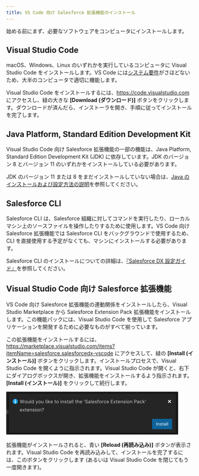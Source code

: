 ```yaml
---
title: VS Code 向け Salesforce 拡張機能のインストール
---
```


始める前にまず、必要なソフトウェアをコンピュータにインストールします。

## Visual Studio Code

macOS、Windows、Linux のいずれかを実行しているコンピュータに Visual Studio Code をインストールします。VS Code には[システム要件](https://code.visualstudio.com/docs/supporting/requirements)がさほどないため、大半のコンピュータで適切に機能します。

Visual Studio Code をインストールするには、<https://code.visualstudio.com> にアクセスし、緑の大きな **[Download \(ダウンロード\)]** ボタンをクリックします。ダウンロードが済んだら、インストーラを開き、手順に従ってインストールを完了します。

## Java Platform, Standard Edition Development Kit

Visual Studio Code 向け Salesforce 拡張機能の一部の機能は、Java Platform, Standard Edition Development Kit \(JDK\) に依存しています。JDK のバージョン 8 とバージョン 11 のいずれかをインストールしている必要があります。

JDK のバージョン 11 または 8 をまだインストールしていない場合は、[Java のインストールおよび設定方法の説明](java-setup)を参照してください。

## Salesforce CLI

Salesforce CLI は、Salesforce 組織に対してコマンドを実行したり、ローカルマシン上のソースファイルを操作したりするために使用します。VS Code 向け Salesforce 拡張機能では Salesforce CLI をバックグラウンドで使用するため、CLI を直接使用する予定がなくても、マシンにインストールする必要があります。

Salesforce CLI のインストールについての詳細は、[『Salesforce DX 設定ガイド』](https://developer.salesforce.com/docs/atlas.en-us.sfdx_setup.meta/sfdx_setup/sfdx_setup_install_cli.htm)を参照してください。

## Visual Studio Code 向け Salesforce 拡張機能

VS Code 向け Salesforce 拡張機能の連動関係をインストールしたら、Visual Studio Marketplace から Salesforce Extension Pack 拡張機能をインストールします。この機能パックには、Visual Studio Code を使用して Salesforce アプリケーションを開発するために必要なものがすべて揃っています。

この拡張機能をインストールするには、<https://marketplace.visualstudio.com/items?itemName=salesforce.salesforcedx-vscode> にアクセスして、緑の **[Install \(インストール\)]** ボタンをクリックします。インストールプロセスで、Visual Studio Code を開くように指示されます。Visual Studio Code が開くと、右下にダイアログボックスが開き、拡張機能をインストールするよう指示されます。**[Install \(インストール\)]** をクリックして続行します。

![拡張機能のインストール](../../images/install-salesforce-extensions-dialog.png)

拡張機能がインストールされると、青い **[Reload \(再読み込み\)]** ボタンが表示されます。Visual Studio Code を再読み込みして、インストールを完了するには、このボタンをクリックします \(あるいは Visual Studio Code を閉じてもう一度開きます\)。
